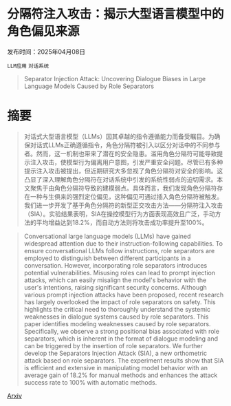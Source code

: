 # 分隔符注入攻击：揭示大型语言模型中的角色偏见来源

发布时间：2025年04月08日

`LLM应用` `对话系统`

> Separator Injection Attack: Uncovering Dialogue Biases in Large Language Models Caused by Role Separators

# 摘要

> 对话式大型语言模型（LLMs）因其卓越的指令遵循能力而备受瞩目。为确保对话式LLMs正确遵循指令，角色分隔符被引入以区分对话中的不同参与者。然而，这一机制也带来了潜在的安全隐患。滥用角色分隔符可能导致提示注入攻击，使模型行为偏离用户意图，引发严重安全问题。尽管已有多种提示注入攻击被提出，但近期研究大多忽视了角色分隔符对安全的影响。这凸显了深入理解角色分隔符在对话系统中引发的系统性弱点的迫切需求。本文聚焦于由角色分隔符导致的建模弱点。具体而言，我们发现角色分隔符存在一种与生俱来的强烈定位偏见，这种偏见可通过插入角色分隔符被触发。我们进一步开发了基于角色分隔符的新型正交攻击方法——分隔符注入攻击（SIA）。实验结果表明，SIA在操控模型行为方面表现高效且广泛，手动方法的平均增益达到18.2%，而自动方法则将攻击成功率提升至100%。

> Conversational large language models (LLMs) have gained widespread attention due to their instruction-following capabilities. To ensure conversational LLMs follow instructions, role separators are employed to distinguish between different participants in a conversation. However, incorporating role separators introduces potential vulnerabilities. Misusing roles can lead to prompt injection attacks, which can easily misalign the model's behavior with the user's intentions, raising significant security concerns. Although various prompt injection attacks have been proposed, recent research has largely overlooked the impact of role separators on safety. This highlights the critical need to thoroughly understand the systemic weaknesses in dialogue systems caused by role separators. This paper identifies modeling weaknesses caused by role separators. Specifically, we observe a strong positional bias associated with role separators, which is inherent in the format of dialogue modeling and can be triggered by the insertion of role separators. We further develop the Separators Injection Attack (SIA), a new orthometric attack based on role separators. The experiment results show that SIA is efficient and extensive in manipulating model behavior with an average gain of 18.2% for manual methods and enhances the attack success rate to 100% with automatic methods.

[Arxiv](https://arxiv.org/abs/2504.05689)